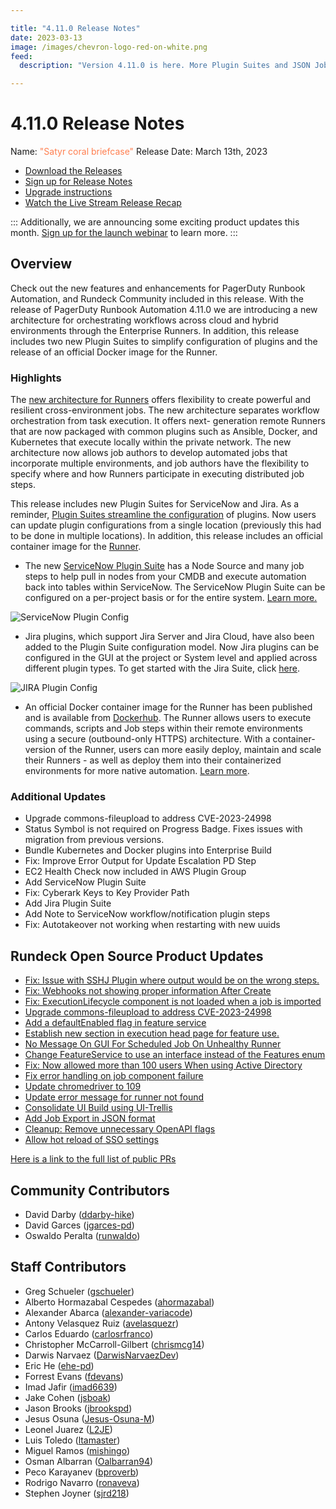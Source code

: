```yaml
---

title: "4.11.0 Release Notes"
date: 2023-03-13
image: /images/chevron-logo-red-on-white.png
feed:
  description: "Version 4.11.0 is here. More Plugin Suites and JSON Job Exports.  Check Release Notes for more info."

---
```


# 4.11.0 Release Notes

Name: <span style="color: coral"><span class="glyphicon glyphicon-briefcase"></span> "Satyr coral briefcase"</span>
Release Date: March 13th, 2023

- [Download the Releases](https://download.rundeck.com/)
- [Sign up for Release Notes](https://www.rundeck.com/release-notes-signup)
- [Upgrade instructions](/upgrading/index.md)
- [Watch the Live Stream Release Recap](https://youtu.be/bqPzA0S7hIY)

<VidStack src="youtube/bqPzA0S7hIY"/>

::: 
Additionally, we are announcing some exciting product updates this month. [Sign up for the launch webinar](https://www.pagerduty.com/resources/webinar/bridging-network-silos-with-new-distributed-automation/?utm_medium=email&utm_source=marketo&utm_campaign=email_customers_Global-Wb-BridgeNetworkSilosDistributedAutomation-Email&utm_content=4.11_release_notes) to learn more.
:::

## Overview

Check out the new features and enhancements for PagerDuty Runbook Automation, and Rundeck Community included in this release. With the release of PagerDuty Runbook Automation 4.11.0 we are introducing a new architecture for orchestrating workflows across cloud and hybrid environments through the Enterprise Runners. 
In addition, this release includes two new Plugin Suites to simplify configuration of plugins and the release of an official Docker image for the Runner.


### Highlights
The [new architecture for Runners](/administration/runner/index.md) offers flexibility to create powerful and resilient cross-environment jobs. The new architecture separates workflow orchestration from task execution. It offers next- generation remote Runners that are now packaged with common plugins such as Ansible, Docker, and Kubernetes that execute locally within the private network. The new architecture now allows job authors to develop automated jobs that incorporate multiple environments, and job authors have the flexibility to specify where and how Runners participate in executing distributed job steps.

This release includes new Plugin Suites for ServiceNow and Jira. As a reminder, [Plugin Suites streamline the configuration](/history/4_x/version-4.9.0.md) of plugins. Now users can update plugin configurations from a single location (previously this had to be done in multiple locations). In addition, this release includes an official container image for the [Runner](/administration/runner/runner-installation/runner-install.md).

* The new [ServiceNow Plugin Suite](/manual/plugins/servicenow-plugins-overview.md) has a Node Source and many job steps to help pull in nodes from your CMDB and execute automation back into tables within ServiceNow. The ServiceNow Plugin Suite can be configured on a per-project basis or for the entire system. [Learn more.](/manual/plugins/servicenow-plugins-overview.md) 

![ServiceNow Plugin Config](/assets/img/relnotes-4.11.0-snplugingroup.png)

* Jira plugins, which support Jira Server and Jira Cloud, have also been added to the Plugin Suite configuration model. Now Jira plugins can be configured in the GUI at the project or System level and applied across different plugin types. To get started with the Jira Suite, click [here](/manual/plugins/jira-plugins-overview.md).

![JIRA Plugin Config](/assets/img/relnotes-4.11.0-jiraplugingroup.png)

* An official Docker container image for the Runner has been published and is available from [Dockerhub](https://hub.docker.com/r/rundeckpro/runner). The Runner allows users to execute commands, scripts and Job steps within their remote environments using a secure (outbound-only HTTPS) architecture.  With a container-version of the Runner, users can more easily deploy, maintain and scale their Runners - as well as deploy them into their containerized environments for more native automation. [Learn more](/administration/runner/#docker).

### Additional Updates

* Upgrade commons-fileupload to address CVE-2023-24998
* Status Symbol is not required on Progress Badge.  Fixes issues with migration from previous versions.
* Bundle Kubernetes and Docker plugins into Enterprise Build
* Fix: Improve Error Output for Update Escalation PD Step
* EC2 Health Check now included in AWS Plugin Group
* Add ServiceNow Plugin Suite
* Fix: Cyberark Keys to Key Provider Path
* Add Jira Plugin Suite
* Add Note to ServiceNow workflow/notification plugin steps
* Fix: Autotakeover not working when restarting with new uuids


## Rundeck Open Source Product Updates

* [Fix: Issue with SSHJ Plugin where output would be on the wrong steps.](https://github.com/rundeck/rundeck/pull/8172)
* [Fix: Webhooks not showing proper information After Create](https://github.com/rundeck/rundeck/pull/8167)
* [Fix: ExecutionLifecycle component is not loaded when a job is imported](https://github.com/rundeck/rundeck/pull/8165)
* [Upgrade commons-fileupload to address CVE-2023-24998](https://github.com/rundeck/rundeck/pull/8161)
* [Add a defaultEnabled flag in feature service](https://github.com/rundeck/rundeck/pull/8158)
* [Establish new section in execution head page for feature use.](https://github.com/rundeck/rundeck/pull/8157)
* [No Message On GUI For Scheduled Job On Unhealthy Runner](https://github.com/rundeck/rundeck/pull/8152)
* [Change FeatureService to use an interface instead of the Features enum](https://github.com/rundeck/rundeck/pull/8150)
* [Fix: Now allowed more than 100 users When using Active Directory](https://github.com/rundeck/rundeck/pull/8144)
* [Fix error handling on job component failure](https://github.com/rundeck/rundeck/pull/8141)
* [Update chromedriver to 109](https://github.com/rundeck/rundeck/pull/8137)
* [Update error message for runner not found](https://github.com/rundeck/rundeck/pull/8136)
* [Consolidate UI Build using UI-Trellis](https://github.com/rundeck/rundeck/pull/8053)
* [Add Job Export in JSON format](https://github.com/rundeck/rundeck/pull/8040)
* [Cleanup: Remove unnecessary OpenAPI flags](https://github.com/rundeck/rundeck/pull/8029)
* [Allow hot reload of SSO settings](https://github.com/rundeck/rundeck/pull/7997)


[Here is a link to the full list of public PRs](https://github.com/rundeck/rundeck/pulls?q=is%3Apr+milestone%3A4.11.0+is%3Aclosed)

## Community Contributors

* David Darby ([ddarby-hike](https://github.com/ddarby-hike))
* David Garces ([jgarces-pd](https://github.com/jgarces-pd))
* Oswaldo Peralta ([runwaldo](https://github.com/runwaldo))


## Staff Contributors

* Greg Schueler ([gschueler](https://github.com/gschueler))
* Alberto Hormazabal Cespedes ([ahormazabal](https://github.com/ahormazabal))
* Alexander Abarca ([alexander-variacode](https://github.com/alexander-variacode))
* Antony Velasquez Ruiz ([avelasquezr](https://github.com/avelasquezr))
* Carlos Eduardo ([carlosrfranco](https://github.com/carlosrfranco))
* Christopher McCarroll-Gilbert ([chrismcg14](https://github.com/chrismcg14))
* Darwis Narvaez ([DarwisNarvaezDev](https://github.com/DarwisNarvaezDev))
* Eric He ([ehe-pd](https://github.com/ehe-pd))
* Forrest Evans ([fdevans](https://github.com/fdevans))
* Imad Jafir ([imad6639](https://github.com/imad6639))
* Jake Cohen ([jsboak](https://github.com/jsboak))
* Jason Brooks ([jbrookspd](https://github.com/jbrookspd))
* Jesus Osuna ([Jesus-Osuna-M](https://github.com/Jesus-Osuna-M))
* Leonel Juarez ([L2JE](https://github.com/L2JE))
* Luis Toledo ([ltamaster](https://github.com/ltamaster))
* Miguel Ramos ([mishingo](https://github.com/mishingo))
* Osman Albarran ([Oalbarran94](https://github.com/Oalbarran94))
* Peco Karayanev ([bproverb](https://github.com/bproverb))
* Rodrigo Navarro ([ronaveva](https://github.com/ronaveva))
* Stephen Joyner ([sjrd218](https://github.com/sjrd218))
